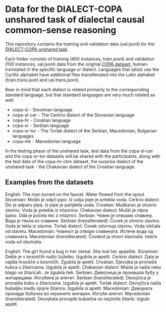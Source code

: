 # Data for the DIALECT-COPA unshared task of dialectal causal common-sense reasoning

This repository contains the training and validation data (val.jsonl) for the [DIALECT-COPA unshared task](https://sites.google.com/view/vardial-2024/shared-tasks/dialect-copa?authuser=0).

Each folder consists of training (400 instances, train.jsonl) and validation (100 instances, val.jsonl) data from the original [COPA dataset](https://people.ict.usc.edu/~gordon/copa.html), human-translated in the specific language or dialect. Languages that (also) use the Cyrillic alphabet have additional files transliterated into the Latin alphabet (train.trans.jsonl and val.trans.jsonl).

Bear in mind that each dialect is related primarily to the corresponding standard language, but that standard languages are very much related as well.

- copa-sl - Slovenian language
- copa-sl-cer - The Cerkno dialect of the Slovenian language
- copa-hr - Croatian language
- copa-sr - Serbian language
- copa-sr-tor - The Torlak dialect of the Serbian, Macedonian, Bulgarian languages
- copa-mk - Macedonian language

In the testing phase of the unshared task, test data from the copa-sl-cer and the copa-sr-tor datasets will be shared with the participants, along with the test data of the copa-hr-ckm dataset, the surprise dialect of the unshared task - the Chakavian dialect of the Croatian language.

## Examples from the datasets

English: The man turned on the faucet. Water flowed from the spout.
Slovenian: Moški je odprl pipo. Iz ustja pipe je pritekla voda.
Cerkno dialect: Dic je adparu pipa. Iz pipe je partjekla uoda.
Croatian: Muškarac je otvorio slavinu. Voda je potekla iz mlaznice.
Chakavian dialect: Muški je otpra špino. Oda je počela teć z mlaznici.
Serbian: Човек је отворио славину. Вода је текла из славине.
Serbian (transliterated): Čovek je otvorio slavinu. Voda je tekla iz slavine.
Torlak dialect: Čovek odvrnuja slavinu. Voda ističala od slavinu.
Macedonian: Човекот ја отвори славината. Истече вода од славината.
Macedonian (transliterated): Čovekot ja otvori slavinata. Isteče voda od slavinata.

English: The girl found a bug in her cereal. She lost her appetite.
Slovenian: Dekle je v kosmičih našlo žuželko. Izgubila je apetit.
Cerkno dialect: Zjala je najdla hruošče u kosmičih. Zgubila je apetit.
Croatian: Djevojka je pronašla kukca u žitaricama. Izgubila je apetit.
Chakavian dialect: Mlada je našla neko blago va žitaricah. Je zgubila tiek.
Serbian: Девојчица је пронашла бубу у житарицама. Изгубила је апетит.
Serbian (transliterated): Devojčica je pronašla bubu u žitaricama. Izgubila je apetit.
Torlak dialect: Devojčica našla bubaljku među njojne žitarice. Izgubila si apetit.
Macedonian: Девојката пронајде бубачка во нејзините житарки. Изгуби апетит.
Macedonian (transliterated): Devojkata pronajde bubačka vo nejzinite žitarki. Izgubi apetit.
